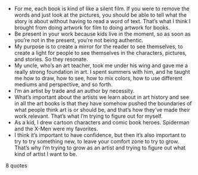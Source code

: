  - For me, each book is kind of like a silent film. If you were to remove the words and just look at the pictures, you should be able to tell what the story is about without having to read a word of text. That’s what I think I brought from doing artwork for film to doing artwork for books.
 - Be present in your work because kids live in the moment, so as soon as you’re not in the present, you’re not being authentic.
 - My purpose is to create a mirror for the reader to see themselves, to create a light for people to see themselves in the characters, pictures, and stories. So they resonate.
 - My uncle, who’s an art teacher, took me under his wing and gave me a really strong foundation in art. I spent summers with him, and he taught me how to draw, how to see, how to mix colors, how to use different mediums and perspective, and so forth.
 - I’m an artist by trade and an author by necessity.
 - What’s important about the artists we learn about in art history and see in all the art books is that they have somehow pushed the boundaries of what people think art is or should be, and that’s how they’ve made their work relevant. That’s what I’m trying to figure out for myself.
 - As a kid, I drew cartoon characters and comic book heroes. Spiderman and the X-Men were my favorites.
 - I think it’s important to have confidence, but then it’s also important to try to try something new, to leave your comfort zone to try to grow. That’s why I’m trying to grow as an artist and trying to figure out what kind of artist I want to be.

8 quotes